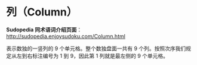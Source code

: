 # 列（Column）

**Sudopedia 同术语词介绍页面**：http://sudopedia.enjoysudoku.com/Column.html

表示数独的一竖列的 9 个单元格。整个数独盘面一共有 9 个列。按照次序我们规定从左到右标注编号为 1 到 9，因此第 1 列就是最左侧的 9 个单元格。
